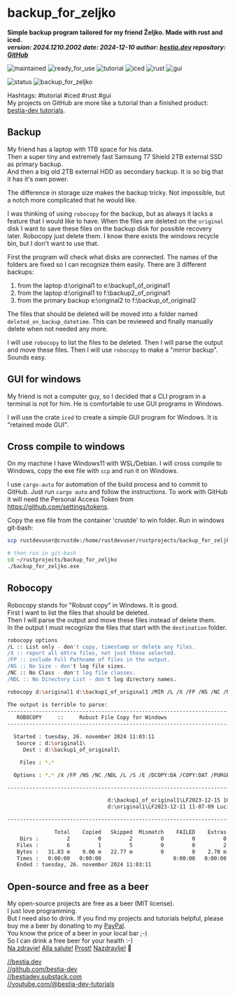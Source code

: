 [//]: # (auto_md_to_doc_comments segment start A)

# backup_for_zeljko

[//]: # (auto_cargo_toml_to_md start)

**Simple backup program tailored for my friend Željko. Made with rust and iced.**  
***version: 2024.1210.2002 date: 2024-12-10 author: [bestia.dev](https://bestia.dev) repository: [GitHub](https://github.com/bestia-dev/backup_for_zeljko)***

 ![maintained](https://img.shields.io/badge/maintained-green)
 ![ready_for_use](https://img.shields.io/badge/ready_for_use-green)
 ![tutorial](https://img.shields.io/badge/tutorial-orange)
 ![iced](https://img.shields.io/badge/iced-orange)
 ![rust](https://img.shields.io/badge/rust-orange)
 ![gui](https://img.shields.io/badge/gui-orange)

[//]: # (auto_cargo_toml_to_md end)

 ![status](https://img.shields.io/badge/tutorial-yellow)
 ![backup_for_zeljko](https://bestia.dev/webpage_hit_counter/get_svg_image/2117022954.svg)

Hashtags: #tutorial #iced #rust #gui  
My projects on GitHub are more like a tutorial than a finished product: [bestia-dev tutorials](https://github.com/bestia-dev/tutorials_rust_wasm).

## Backup

My friend has a laptop with 1TB space for his data.  
Then a super tiny and extremely fast Samsung T7 Shield 2TB external SSD as primary backup.  
And then a big old 2TB external HDD as secondary backup. It is so big that it has it's own power.  

The difference in storage size makes the backup tricky. Not impossible, but a notch more complicated that he would like.

I was thinking of using `robocopy` for the backup, but as always it lacks a feature that I would like to have.
When the files are deleted on the `original` disk I want to save these files on the backup disk for possible recovery later. Robocopy just delete them. I know there exists the windows recycle bin, but I don't want to use that.  

First the program will check what disks are connected. The names of the folders are fixed so I can recognize them easily. There are 3 different backups:

1. from the laptop d:\original1 to e:\backup1_of_original1
2. from the laptop d:\original1 to f:\backup2_of_original1
3. from the primary backup e:\original2 to f:\backup_of_original2

The files that should be deleted will be moved into a folder named `deleted_on_backup_datetime`. This can be reviewed and finally manually delete when not needed any more.

I will use `robocopy` to list the files to be deleted. Then I will parse the output and move these files.
Then I will use `robocopy` to make a "mirror backup". Sounds easy.

## GUI for windows

My friend is not a computer guy, so I decided that a CLI program in a terminal is not for him. He is comfortable to use GUI programs in Windows.

I will use the crate `iced` to create a simple GUI program for Windows. It is "retained mode GUI".

## Cross compile to windows

On my machine I have Windows11 with WSL/Debian. I will cross compile to Windows, copy the exe file with `scp` and run it on Windows.  

I use `cargo-auto` for automation of the build process and to commit to GitHub. Just run `cargo auto` and follow the instructions. To work with GitHub it will need the Personal Access Token from <https://github.com/settings/tokens>.  

Copy the exe file from the container 'crustde' to win folder. Run in windows git-bash:

```bash
scp rustdevuser@crustde:/home/rustdevuser/rustprojects/backup_for_zeljko/target/x86_64-pc-windows-gnu/release/backup_for_zeljko.exe /c/Users/Luciano/rustprojects/backup_for_zeljko/

# then run in git-bash
cd ~/rustprojects/backup_for_zeljko
./backup_for_zeljko.exe
```

## Robocopy

Robocopy stands for "Robust copy" in Windows. It is good.  
First I want to list the files that should be deleted.  
Then I will parse the output and move these files instead of delete them.  
In the output I must recognize the files that start with the `destination` folder.

```bash
robocopy options
/L :: List only - don't copy, timestamp or delete any files.
/X :: report all eXtra files, not just those selected.
/FP :: include Full Pathname of files in the output.
/NS :: No Size - don't log file sizes.
/NC :: No Class - don't log file classes.
/NDL :: No Directory List - don't log directory names.

robocopy d:\original1 d:\backup1_of_original1 /MIR /L /X /FP /NS /NC /NDL

The output is terrible to parse:
-------------------------------------------------------------------------------
   ROBOCOPY     ::     Robust File Copy for Windows
-------------------------------------------------------------------------------

  Started : tuesday, 26. november 2024 11:03:11
   Source : d:\original1\
     Dest : d:\backup1_of_original1\

    Files : *.*

  Options : *.* /X /FP /NS /NC /NDL /L /S /E /DCOPY:DA /COPY:DAT /PURGE /MIR /R:1000000 /W:30

------------------------------------------------------------------------------

                                d:\backup1_of_original1\LF2023-12-15 10-46-45 es alta.jpg
                                d:\original1\LF2023-12-11 11-07-09 Luciano.jpg

------------------------------------------------------------------------------

               Total    Copied   Skipped  Mismatch    FAILED    Extras
    Dirs :         2         0         2         0         0         0
   Files :         6         1         5         0         0         2
   Bytes :   31.83 m    9.06 m   22.77 m         0         0    2.70 m
   Times :   0:00:00   0:00:00                       0:00:00   0:00:00
   Ended : tuesday, 26. november 2024 11:03:11
```

## Open-source and free as a beer

My open-source projects are free as a beer (MIT license).  
I just love programming.  
But I need also to drink. If you find my projects and tutorials helpful, please buy me a beer by donating to my [PayPal](https://paypal.me/LucianoBestia).  
You know the price of a beer in your local bar ;-)  
So I can drink a free beer for your health :-)  
[Na zdravje!](https://translate.google.com/?hl=en&sl=sl&tl=en&text=Na%20zdravje&op=translate) [Alla salute!](https://dictionary.cambridge.org/dictionary/italian-english/alla-salute) [Prost!](https://dictionary.cambridge.org/dictionary/german-english/prost) [Nazdravlje!](https://matadornetwork.com/nights/how-to-say-cheers-in-50-languages/) 🍻

[//bestia.dev](https://bestia.dev)  
[//github.com/bestia-dev](https://github.com/bestia-dev)  
[//bestiadev.substack.com](https://bestiadev.substack.com)  
[//youtube.com/@bestia-dev-tutorials](https://youtube.com/@bestia-dev-tutorials)  

[//]: # (auto_md_to_doc_comments segment end A)
